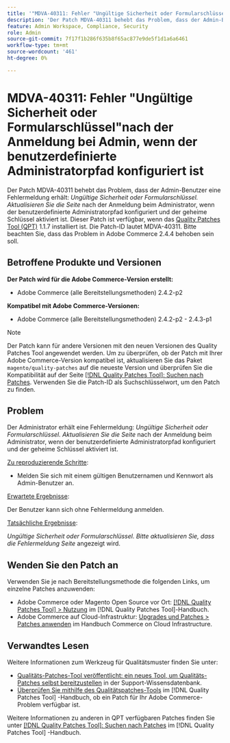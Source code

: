 ```yaml
---
title: '"MDVA-40311: Fehler "Ungültige Sicherheit oder Formularschlüssel"nach der Anmeldung bei Admin, wenn der benutzerdefinierte Administratorpfad konfiguriert ist"'
description: 'Der Patch MDVA-40311 behebt das Problem, dass der Admin-Benutzer eine Fehlermeldung erhält: *Ungültige Sicherheit oder Formularschlüssel. Aktualisieren Sie die Seite* nach der Anmeldung beim Administrator, wenn der benutzerdefinierte Administratorpfad konfiguriert und der geheime Schlüssel aktiviert ist. Dieser Patch ist verfügbar, wenn das [Quality Patches Tool (QPT)](https://experienceleague.adobe.com/en/docs/commerce-knowledge-base/kb/announcements/commerce-announcements/magento-quality-patches-released-new-tool-to-self-serve-quality-patches) 1.1.7 installiert ist. Die Patch-ID lautet MDVA-40311. Bitte beachten Sie, dass das Problem in Adobe Commerce 2.4.4 behoben werden soll."'
feature: Admin Workspace, Compliance, Security
role: Admin
source-git-commit: 7f17f1b286f635b8f65ac877e9de5f1d1a6a6461
workflow-type: tm+mt
source-wordcount: '461'
ht-degree: 0%

---
```


# MDVA-40311: Fehler &quot;Ungültige Sicherheit oder Formularschlüssel&quot;nach der Anmeldung bei Admin, wenn der benutzerdefinierte Administratorpfad konfiguriert ist

Der Patch MDVA-40311 behebt das Problem, dass der Admin-Benutzer eine Fehlermeldung erhält: *Ungültige Sicherheit oder Formularschlüssel. Aktualisieren Sie die Seite* nach der Anmeldung beim Administrator, wenn der benutzerdefinierte Administratorpfad konfiguriert und der geheime Schlüssel aktiviert ist. Dieser Patch ist verfügbar, wenn das [Quality Patches Tool (QPT)](https://experienceleague.adobe.com/en/docs/commerce-knowledge-base/kb/announcements/commerce-announcements/magento-quality-patches-released-new-tool-to-self-serve-quality-patches) 1.1.7 installiert ist. Die Patch-ID lautet MDVA-40311. Bitte beachten Sie, dass das Problem in Adobe Commerce 2.4.4 behoben sein soll.

## Betroffene Produkte und Versionen

**Der Patch wird für die Adobe Commerce-Version erstellt:**

* Adobe Commerce (alle Bereitstellungsmethoden) 2.4.2-p2

**Kompatibel mit Adobe Commerce-Versionen:**

* Adobe Commerce (alle Bereitstellungsmethoden) 2.4.2-p2 - 2.4.3-p1

>[!NOTE]
>
>Der Patch kann für andere Versionen mit den neuen Versionen des Quality Patches Tool angewendet werden. Um zu überprüfen, ob der Patch mit Ihrer Adobe Commerce-Version kompatibel ist, aktualisieren Sie das Paket `magento/quality-patches` auf die neueste Version und überprüfen Sie die Kompatibilität auf der Seite [[!DNL Quality Patches Tool]: Suchen nach Patches](https://experienceleague.adobe.com/en/docs/commerce-knowledge-base/kb/announcements/commerce-announcements/magento-quality-patches-released-new-tool-to-self-serve-quality-patches). Verwenden Sie die Patch-ID als Suchschlüsselwort, um den Patch zu finden.

## Problem

Der Administrator erhält eine Fehlermeldung: *Ungültige Sicherheit oder Formularschlüssel. Aktualisieren Sie die Seite* nach der Anmeldung beim Administrator, wenn der benutzerdefinierte Administratorpfad konfiguriert und der geheime Schlüssel aktiviert ist.

<u>Zu reproduzierende Schritte</u>:

* Melden Sie sich mit einem gültigen Benutzernamen und Kennwort als Admin-Benutzer an.

<u>Erwartete Ergebnisse</u>:

Der Benutzer kann sich ohne Fehlermeldung anmelden.

<u>Tatsächliche Ergebnisse</u>:

*Ungültige Sicherheit oder Formularschlüssel. Bitte aktualisieren Sie, dass die Fehlermeldung Seite* angezeigt wird.

## Wenden Sie den Patch an

Verwenden Sie je nach Bereitstellungsmethode die folgenden Links, um einzelne Patches anzuwenden:

* Adobe Commerce oder Magento Open Source vor Ort: [[!DNL Quality Patches Tool] > Nutzung](/help/tools/quality-patches-tool/usage.md) im [!DNL Quality Patches Tool]-Handbuch.
* Adobe Commerce auf Cloud-Infrastruktur: [Upgrades und Patches > Patches anwenden](https://experienceleague.adobe.com/docs/commerce-cloud-service/user-guide/develop/upgrade/apply-patches.html) im Handbuch Commerce on Cloud Infrastructure.

## Verwandtes Lesen

Weitere Informationen zum Werkzeug für Qualitätsmuster finden Sie unter:

* [Qualitäts-Patches-Tool veröffentlicht: ein neues Tool, um Qualitäts-Patches selbst bereitzustellen](https://experienceleague.adobe.com/en/docs/commerce-knowledge-base/kb/announcements/commerce-announcements/magento-quality-patches-released-new-tool-to-self-serve-quality-patches) in der Support-Wissensdatenbank.
* [Überprüfen Sie mithilfe des Qualitätspatches-Tools](/help/tools/quality-patches-tool/patches-available-in-qpt/check-patch-for-magento-issue-with-magento-quality-patches.md) im [!DNL Quality Patches Tool] -Handbuch, ob ein Patch für Ihr Adobe Commerce-Problem verfügbar ist.

Weitere Informationen zu anderen in QPT verfügbaren Patches finden Sie unter [[!DNL Quality Patches Tool]: Suchen nach Patches](https://experienceleague.adobe.com/tools/commerce-quality-patches/index.html) im [!DNL Quality Patches Tool] -Handbuch.
